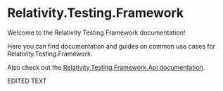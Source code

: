 # Relativity.Testing.Framework
Welcome to the Relativity Testing Framework documentation!

Here you can find documentation and guides on common use cases for Relativity.Testing.Framework.

Also check out the [Relativity.Testing.Framework.Api documentation](https://relativitydev.github.io/relativity.testing.framework.api/).

EDITED TEXT
